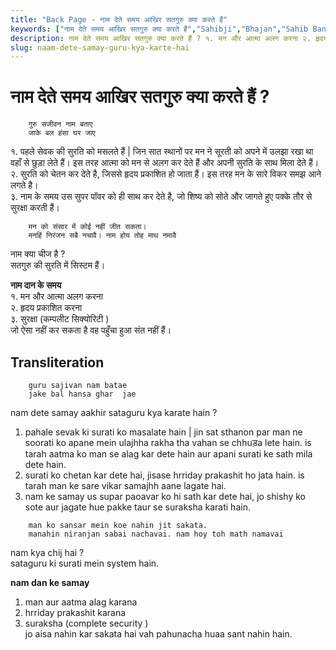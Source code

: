 ```yaml
---
title: "Back Page - नाम देते समय आखिर सतगुरु क्या करते हैं"
keywords: ["नाम देते समय आखिर सतगुरु क्या करते हैं","Sahibji","Bhajan","Sahib Bandgi Bhajan","Sant Kabir Bhajan","bhajan lyrics","साहिब बंदगी भजन","भजन"]
description: नाम देते समय आखिर सतगुरु क्या करते हैं ? १. मन और आत्मा अलग करना २. हृदय प्रकाशित करना ३. सुरक्षा (कम्पलीट सिक्योरिटी )  जो ऐसा नहीं कर सकता है वह पहुँचा हुआ संत नहीं हैं।
slug: naam-dete-samay-guru-kya-karte-hai
---
```


# नाम देते समय आखिर सतगुरु क्या करते हैं ?

```text  
    गुरु सजीवन नाम बताए      
    जाके बल हंसा घर जाए   
```  
  
 
१. पहले सेवक की सुरति को मसलते हैं | जिन सात स्थानों पर मन ने सूरती को  अपने में उलझा रखा था वहाँ से छुड़ा लेते हैं। इस तरह आत्मा को मन से अलग कर देते हैं और अपनी सुरति के साथ मिला देते हैं।  
२. सुरति को चेतन कर देते है, जिससे हृदय प्रकाशित हो जाता हैं।  इस तरह मन के सारे विकर समझ आने लगते है।  
३. नाम के समय उस सुपर पॉवर को ही साथ कर देते है, जो शिष्य को सोते और जागते हुए पक्के तौर से सुरक्षा करती हैं।  
  
```text  
    मन को संसार में कोई नहीं जीत सकता।    
    मनहिं निरंजन सबै नचावै। नाम होय तोह माथ नमावै   
```  
  
नाम क्या चीज है ?  
सतगुरु की सुरति में सिस्टम हैं।  
  
**नाम दान के समय**  
१. मन और आत्मा अलग करना  
२. हृदय प्रकाशित करना  
३. सुरक्षा (कम्पलीट सिक्योरिटी )  
जो ऐसा नहीं कर सकता है वह पहुँचा हुआ संत नहीं हैं।  
  


## Transliteration

  
```text  
    guru sajivan nam batae      
    jake bal hansa ghar  jae   
```  
  
nam dete samay aakhir sataguru kya karate hain ?  
1. pahale sevak ki surati ko masalate hain | jin sat sthanon par man ne soorati ko  apane mein ulajhha rakha tha vahan se chhuड़a lete hain. is tarah aatma ko man se alag kar dete hain aur apani surati ke sath mila dete hain.  
2. surati ko chetan kar dete hai, jisase hrriday prakashit ho jata hain.  is tarah man ke sare vikar samajhh aane lagate hai.  
3. nam ke samay us supar paoavar ko hi sath kar dete hai, jo shishy ko sote aur jagate hue pakke taur se suraksha karati hain.  
  
```text  
    man ko sansar mein koe nahin jit sakata.    
    manahin niranjan sabai nachavai. nam hoy toh math namavai   
```  
  
nam kya chij hai ?  
sataguru ki surati mein system hain.  
  
**nam dan ke samay**  
1. man aur aatma alag karana  
2. hrriday prakashit karana  
3. suraksha (complete security )  
jo aisa nahin kar sakata hai vah pahunacha huaa sant nahin hain.  
  

  
